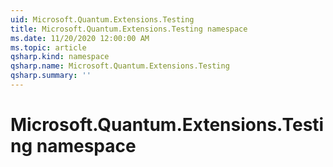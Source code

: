 ```yaml
---
uid: Microsoft.Quantum.Extensions.Testing
title: Microsoft.Quantum.Extensions.Testing namespace
ms.date: 11/20/2020 12:00:00 AM
ms.topic: article
qsharp.kind: namespace
qsharp.name: Microsoft.Quantum.Extensions.Testing
qsharp.summary: ''
---
```


# Microsoft.Quantum.Extensions.Testing namespace




